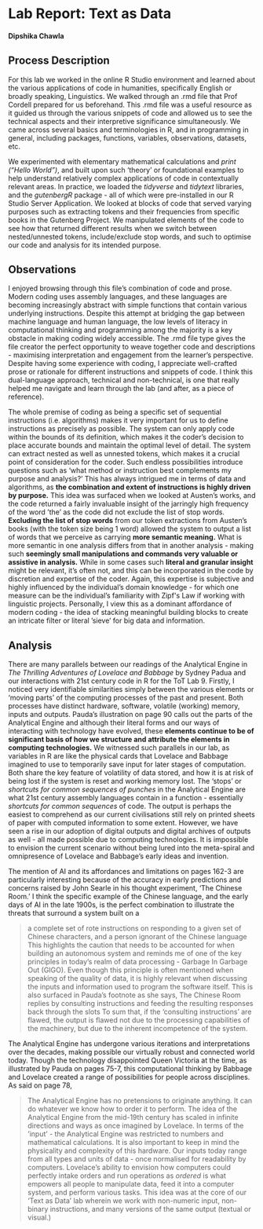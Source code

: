 # Lab Report: Text as Data

#### Dipshika Chawla

## Process Description

For this lab we worked in the online R Studio environment and learned about the various applications of code in humanities, specifically English or broadly speaking, Linguistics. We walked through an .rmd file that Prof Cordell prepared for us beforehand. This .rmd file was a useful resource as it guided us through the various snippets of code and allowed us to see the technical aspects and their interpretive significance simultaneously. We came across several basics and terminologies in R, and in programming in general, including packages, functions, variables, observations, datasets, etc. 

We experimented with elementary mathematical calculations and _print (“Hello World”)_, and built upon such ‘theory’ or foundational examples to help understand relatively complex applications of code in contextually relevant areas. In practice, we loaded the _tidyverse_ and _tidytext_ libraries, and the _gutenbergR_ package - all of which were pre-installed in our R Studio Server Application. We looked at blocks of code that served varying purposes such as extracting tokens and their frequencies from specific books in the Gutenberg Project. We manipulated elements of the code to see how that returned different results when we switch between nested/unnested tokens, include/exclude stop words, and such to optimise our code and analysis for its intended purpose. 

## Observations

I enjoyed browsing through this file’s combination of code and prose. Modern coding uses assembly languages, and these languages are becoming increasingly abstract with simple functions that contain various underlying instructions. Despite this attempt at bridging the gap between machine language and human language, the low levels of literacy in computational thinking and programming among the majority is a key obstacle in making coding widely accessible. The .rmd file type gives the file creator the perfect opportunity to weave together code and descriptions - maximising interpretation and engagement from the learner’s perspective. Despite having some experience with coding, I appreciate well-crafted prose or rationale for different instructions and snippets of code. I think this dual-language approach, technical and non-technical, is one that really helped me navigate and learn through the lab (and after, as a piece of reference).

The whole premise of coding as being a specific set of sequential instructions (i.e. algorithms) makes it very important for us to define instructions as precisely as possible. The system can only apply code within the bounds of its definition, which makes it the coder’s decision to place accurate bounds and maintain the optimal level of detail. The system can extract nested as well as unnested tokens, which makes it a crucial point of consideration for the coder. Such endless possibilities introduce questions such as ‘what method or instruction best complements my purpose and analysis?’ This has always intrigued me in terms of data and algorithms, as **the combination and extent of instructions is highly driven by purpose.** This idea was surfaced when we looked at Austen’s works, and the code returned a fairly invaluable insight of the jarringly high frequency of the word ’the’ as the code did not exclude the list of stop words. **Excluding the list of stop words** from our token extractions from Austen’s books (with the token size being 1 word) allowed the system to output a list of words that we perceive as carrying **more semantic meaning.** What is more semantic in one analysis differs from that in another analysis - making such **seemingly small manipulations and commands very valuable or assistive in analysis.** While in some cases such **literal and granular insight** might be relevant, it’s often not, and this can be incorporated in the code by discretion and expertise of the coder. Again, this expertise is subjective and highly influenced by the individual’s domain knowledge - for which one measure can be the individual’s familiarity with Zipf's Law if working with linguistic projects. Personally, I view this as a dominant affordance of modern coding - the idea of stacking meaningful building blocks to create an intricate filter or literal ’sieve’ for big data and information.

## Analysis

There are many parallels between our readings of the Analytical Engine in _The Thrilling Adventures of Lovelace and Babbage_ by Sydney Padua and our interactions with 21st century code in R for the ToT Lab 9. Firstly, I noticed very identifiable similarities simply between the various elements or ‘moving parts’ of the computing processes of the past and present. Both processes have distinct hardware, software, volatile (working) memory, inputs and outputs. Pauda’s illustration on page 90 calls out the parts of the Analytical Engine and although their literal forms and our ways of interacting with technology have evolved, these **elements continue to be of significant basis of how we structure and attribute the elements in computing technologies.** We witnessed such parallels in our lab, as variables in R are like the physical cards that Lovelace and Babbage imagined to use to temporarily save input for later stages of computation. Both share the key feature of volatility of data stored, and how it is at risk of being lost if the system is reset and working memory lost. The ‘stops’ or _shortcuts for common sequences of punches_ in the Analytical Engine are what 21st century assembly languages contain in a function - essentially _shortcuts for common sequences_ of code. The output is perhaps the easiest to comprehend as our current civilisations still rely on printed sheets of paper with computed information to some extent. However, we have seen a rise in our adoption of digital outputs and digital archives of outputs as well - all made possible due to computing technologies. It is impossible to envision the current scenario without being lured into the meta-spiral and omnipresence of Lovelace and Babbage’s early ideas and invention. 

The mention of AI and its affordances and limitations on pages 162-3 are particularly interesting because of the accuracy in early predictions and concerns raised by John Searle in his thought experiment, ‘The Chinese Room.’ I think the specific example of the Chinese language, and the early days of AI in the late 1900s, is the perfect combination to illustrate the threats that surround a system built on a
> a complete set of rote instructions on responding to a given set of Chinese characters, and a person ignorant of the Chinese language
This highlights the caution that needs to be accounted for when building an autonomous system and reminds me of one of the key principles in today’s realm of data processing - Garbage In Garbage Out (GIGO). Even though this principle is often mentioned when speaking of the quality of data, it is highly relevant when discussing the inputs and information used to program the software itself. This is also surfaced in Pauda’s footnote as she says,
> The Chinese Room replies by consulting instructions and feeding the resulting responses back through the slots
To sum that, if the ‘consulting instructions’ are flawed, the output is flawed not due to the processing capabilities of the machinery, but due to the inherent incompetence of the system.

The Analytical Engine has undergone various iterations and interpretations over the decades, making possible our virtually robust and connected world today. Though the technology disappointed Queen Victoria at the time, as illustrated by Pauda on pages 75-7, this computational thinking by Babbage and Lovelace created a range of possibilities for people across disciplines. As said on page 78,
>The Analytical Engine has no pretensions to originate anything. It can do whatever we know how to order it to perform.
The idea of the Analytical Engine from the mid-19th century has scaled in infinite directions and ways as once imagined by Lovelace. In terms of the ’input’ - the Analytical Engine was restricted to numbers and mathematical calculations. It is also important to keep in mind the physicality and complexity of this hardware. Our inputs today range from all types and units of data - once normalised for readability by computers. Lovelace’s ability to envision how computers could perfectly intake orders and run operations as _ordered_ is what empowers all people to manipulate data, feed it into a computer system, and perform various tasks. This idea was at the core of our ‘Text as Data’ lab wherein we work with non-numeric input, non-binary instructions, and many versions of the same output (textual or visual.) 
